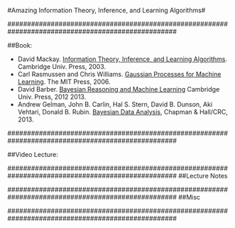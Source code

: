 #Amazing Information Theory, Inference, and Learning Algorithms#

###################################################################################################

##Book:

 - David Mackay. [Information Theory, Inference, and Learning Algorithms](http://www.inference.org.uk/mackay/itprnn/book.html). Cambridge Univ. Press, 2003.
-  Carl Rasmussen and Chris Williams. [Gaussian Processes for Machine Learning](http://www.gaussianprocess.org/gpml/). The MIT Press, 2006.
 - David Barber. [Bayesian Reasoning and Machine Learning](http://web4.cs.ucl.ac.uk/staff/D.Barber/pmwiki/pmwiki.php?n=Brml.HomePage?from=Main.Textbook) Cambridge Univ. Press, 2012 2013.
 - Andrew Gelman, John B. Carlin, Hal S. Stern, David B. Dunson, Aki Vehtari, Donald B. Rubin. [Bayesian Data Analysis](http://www.stat.columbia.edu/~gelman/book/), Chapman & Hall/CRC, 2013.

###################################################################################################

##Video Lecture:




###################################################################################################
##Lecture Notes 



###################################################################################################
##Misc

###################################################################################################













